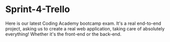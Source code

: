 # Sprint-4-Trello
Here is our latest Coding Academy bootcamp exam. It's a real end-to-end project, asking us to create a real web application, taking care of absolutely everything! Whether it's the front-end or the back-end.
